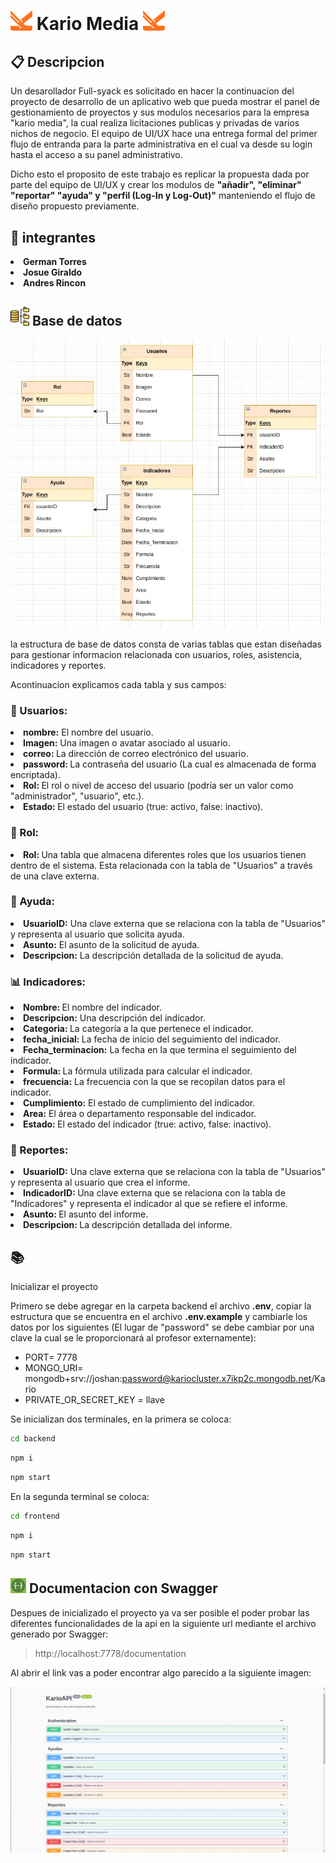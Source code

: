 # <img src="./frontend/src/assets/imgs/KARIO_LOGO.png" width= "35px"> Kario Media <img src="./frontend/src/assets/imgs/KARIO_LOGO.png" width= "35px">  


## 📋 Descripcion 
<p>Un desarollador Full-syack es solicitado en hacer la continuacion del proyecto de desarrollo de un aplicativo web que pueda mostrar el panel de gestionamiento de proyectos y sus modulos necesarios para la empresa "kario media", la cual realiza licitaciones publicas y privadas de varios nichos de negocio. El equipo de UI/UX hace una entrega formal del primer flujo de entranda para la parte administrativa en el cual va desde su login hasta el acceso a su panel administrativo.

Dicho esto el proposito de este trabajo es replicar la propuesta dada por parte del equipo de UI/UX y crear los modulos de <strong>"añadir", "eliminar" "reportar" "ayuda" y "perfil (Log-In y Log-Out)"</strong> manteniendo el flujo de diseño propuesto previamente.
</p>

##  🚀 integrantes 

<strong>
<li> German Torres 
<li> Josue Giraldo
<li> Andres Rincon
</strong>

## <img src="./frontend/src/assets/imgs/database.png" width="30"> Base de datos 

![logo](./frontend/src/assets/imgs/database.jpeg)

 <p>la estructura de base de datos consta de varias tablas que estan diseñadas para gestionar informacion relacionada con usuarios, roles, asistencia, indicadores y reportes. 
 
 Acontinuacion explicamos cada tabla y sus campos:  </p>

<h3>👤 Usuarios:</h3>

<li> <strong> nombre:</strong> El nombre del usuario.

<li> <strong> Imagen:</strong>  Una imagen o avatar asociado al usuario.

<li> <strong> correo: </strong> La dirección de correo electrónico del usuario.

<li> <strong> password: </strong> La contraseña del usuario (La cual es almacenada de forma encriptada).

<li> <strong> Rol: </strong> El rol o nivel de acceso del usuario (podría ser un valor como "administrador", "usuario", etc.).

<li> <strong> Estado: </strong> El estado del usuario (true: activo, false: inactivo).


<h3>👥 Rol:</h3>

<li> <strong> Rol: </strong> Una tabla que almacena diferentes roles que los usuarios tienen dentro de el sistema. Esta relacionada con la tabla de "Usuarios" a través de una clave externa.

<h3> 🤝 Ayuda:</h3>

<li> <strong> UsuarioID:</strong> Una clave externa que se relaciona con la tabla de "Usuarios" y representa al usuario que solicita ayuda.

<li> <strong> Asunto:</strong> El asunto de la solicitud de ayuda.

<li> <strong> Descripcion:</strong> La descripción detallada de la solicitud de ayuda.

<h3>📊 Indicadores:</h3>

<li> <strong> Nombre: </strong>El nombre del indicador.

<li> <strong> Descripcion:</strong> Una descripción del indicador.

<li> <strong> Categoria: </strong>La categoría a la que pertenece el indicador.

<li> <strong> fecha_inicial: </strong>La fecha de inicio del seguimiento del indicador.

<li> <strong> Fecha_terminacion:</strong> La fecha en la que termina el seguimiento del indicador.

<li> <strong> Formula: </strong>La fórmula utilizada para calcular el indicador.

<li> <strong> frecuencia:</strong> La frecuencia con la que se recopilan datos para el indicador.

<li> <strong> Cumplimiento:</strong> El estado de cumplimiento del indicador.

<li> <strong> Area:</strong> El área o departamento responsable del indicador.

<li> <strong> Estado: </strong>El estado del indicador (true: activo, false: inactivo).

<h3> 📝 Reportes: </h3>

<li> <strong> UsuarioID:</strong>  Una clave externa que se relaciona con la tabla de "Usuarios" y representa al usuario que crea el informe.

<li> <strong> IndicadorID: </strong> Una clave externa que se relaciona con la tabla de "Indicadores" y representa el indicador al que se refiere el informe.

<li><strong>  Asunto: </strong> El asunto del informe.

<li> <strong> Descripcion: </strong> La descripción detallada del informe.



## 📚  
Inicializar el proyecto 

Primero se debe agregar en la carpeta backend el archivo **.env**, copiar la estructura que se encuentra en el archivo **.env.example** y cambiarle los datos por los siguientes (El lugar de "password" se debe cambiar por una clave la cual se le proporcionará al profesor externamente): 

* PORT= 7778
* MONGO_URI= mongodb+srv://joshan:password@kariocluster.x7ikp2c.mongodb.net/Kario
* PRIVATE_OR_SECRET_KEY = llave

Se inicializan dos terminales, en la primera se coloca: 

```bash
cd backend 
```

```bash
npm i 
```

```bash
npm start 
```

En la segunda terminal se coloca:  

```bash
cd frontend
```

```bash
npm i 
```

```bash
npm start 
```

## <img src="./frontend/src/assets/imgs/swagger2.png" width="25"> Documentacion con Swagger

Despues de inicializado el proyecto ya va ser posible el poder probar las diferentes funcionalidades de la api en la siguiente url mediante el archivo generado por Swagger:

>http://localhost:7778/documentation 

Al abrir el link vas a poder encontrar algo parecido a la siguiente imagen:

<img src="./frontend/src/assets/imgs/swagger.jpeg" width="1000rem">